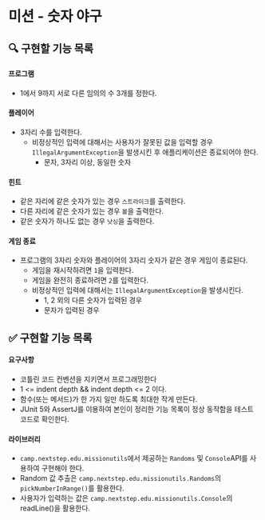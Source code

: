 # 미션 - 숫자 야구

## 🔍 구현할 기능 목록
#### 프로그램  
- 1에서 9까지 서로 다른 임의의 수 3개를 정한다.  
#### 플레이어  
- 3자리 수를 입력한다.
  - 비정상적인 입력에 대해서는 사용자가 잘못된 값을 입력할 경우 `IllegalArgumentException`을 발생시킨 후 애플리케이션은 종료되어야 한다.
    - 문자, 3자리 이상, 동일한 숫자  

#### 힌트
- 같은 자리에 같은 숫자가 있는 경우 `스트라이크`를 출력한다.  
- 다른 자리에 같은 숫자가 있는 경우 `볼`을 출력한다.  
- 같은 숫자가 하나도 없는 경우 `낫싱`을 출력한다.

#### 게임 종료
- 프로그램의 3자리 숫자와 플레이어의 3자리 숫자가 같은 경우 게임이 종료된다.
  - 게임을 재시작하려면 `1`을 입력한다.
  - 게임을 완전히 종료하려면 `2`를 입력한다.
  - 비정상적인 입력에 대해서는 `IllegalArgumentException`을 발생시킨다.
    - 1, 2 외의 다른 숫자가 입력된 경우
    - 문자가 입력된 경우



## ✅ 구현할 기능 목록
#### 요구사항
- 코틀린 코드 컨벤션을 지키면서 프로그래밍한다  
- 1 <= indent depth && indent depth <= 2 이다.  
- 함수(또는 메서드)가 한 가지 일만 하도록 최대한 작게 만든다.
- JUnit 5와 AssertJ를 이용하여 본인이 정리한 기능 목록이 정상 동작함을 테스트 코드로 확인한다.
#### 라이브러리  
-  `camp.nextstep.edu.missionutils`에서 제공하는 `Randoms` 및 `Console`API를 사용하여 구현해야 한다.
  - Random 값 추출은 `camp.nextstep.edu.missionutils.Randoms`의 `pickNumberInRange()`를 활용한다.
  - 사용자가 입력하는 값은 `camp.nextstep.edu.missionutils.Console`의 readLine()을 활용한다.